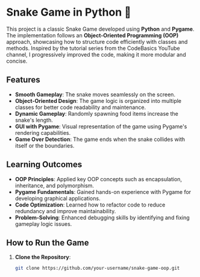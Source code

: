 # Snake Game in Python 🐍

This project is a classic Snake Game developed using **Python** and **Pygame**. The implementation follows an **Object-Oriented Programming (OOP)** approach, showcasing how to structure code efficiently with classes and methods. Inspired by the tutorial series from the CodeBasics YouTube channel, I progressively improved the code, making it more modular and concise.

## Features

- **Smooth Gameplay**: The snake moves seamlessly on the screen.
- **Object-Oriented Design**: The game logic is organized into multiple classes for better code readability and maintenance.
- **Dynamic Gameplay**: Randomly spawning food items increase the snake's length.
- **GUI with Pygame**: Visual representation of the game using Pygame's rendering capabilities.
- **Game Over Detection**: The game ends when the snake collides with itself or the boundaries.

## Learning Outcomes

- **OOP Principles**: Applied key OOP concepts such as encapsulation, inheritance, and polymorphism.
- **Pygame Fundamentals**: Gained hands-on experience with Pygame for developing graphical applications.
- **Code Optimization**: Learned how to refactor code to reduce redundancy and improve maintainability.
- **Problem-Solving**: Enhanced debugging skills by identifying and fixing gameplay logic issues.

## How to Run the Game

1. **Clone the Repository**:
   ```bash
   git clone https://github.com/your-username/snake-game-oop.git
